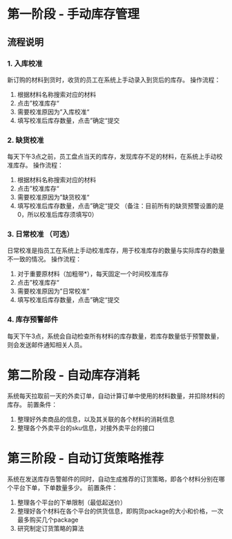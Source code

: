 # 第一阶段 - 手动库存管理
## 流程说明
### 1. 入库校准
新订购的材料到货时，收货的员工在系统上手动录入到货后的库存。
操作流程：
1. 根据材料名称搜索对应的材料
2. 点击”校准库存“
3. 需要校准原因为”入库校准“
4. 填写校准后库存数量，点击”确定“提交
### 2. 缺货校准
每天下午3点之前，员工盘点当天的库存，发现库存不足的材料，在系统上手动校准库存。
操作流程：
1. 根据材料名称搜索对应的材料
2. 点击”校准库存“
3. 需要校准原因为”缺货校准“
4. 填写校准后库存数量，点击”确定“提交 （备注：目前所有的缺货预警设置的是0，所以校准后库存须填写0）
### 3. 日常校准 （可选）
日常校准是指员工在系统上手动校准库存，用于校准库存的数量与实际库存的数量不一致的情况。
操作流程：
1. 对于重要原材料（加粗带*），每天固定一个时间校准库存
2. 点击”校准库存“
3. 需要校准原因为”日常校准“
4. 填写校准后库存数量，点击”确定“提交
### 4. 库存预警邮件
每天下午3点，系统会自动检查所有材料的库存数量，若库存数量低于预警数量，则会发送邮件通知相关人员。

# 第二阶段 - 自动库存消耗
系统每天拉取前一天的外卖订单，自动计算订单中使用的材料数量，并扣除材料的库存。
前置条件：
1. 整理好外卖商品的信息，以及其关联的各个材料的消耗信息
2. 整理各个外卖平台的sku信息，对接外卖平台的接口

# 第三阶段 - 自动订货策略推荐
系统在发送库存告警邮件的同时，自动生成推荐的订货策略，即各个材料分别在哪个平台下单，下单数量多少。
前置条件：
1. 整理各个平台的下单限制（最低起送价）
2. 整理好各个材料在各个平台的供货信息，即购货package的大小和价格，一次最多购买几个package
3. 研究制定订货策略的算法